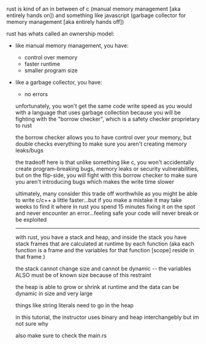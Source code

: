 rust is kind of an in between of c (manual memory management [aka entirely hands on]) and something like javascript (garbage collector for memory management [aka entirely hands off])

rust has whats called an ownership model:
  - like manual memory management, you have:
    - control over memory
    - faster runtime
    - smaller program size
    
  - like a garbage collector, you have:
    - no errors
    
    
    unfortunately, you won't get the same code write speed as you would with a language that uses garbage collection because you will be fighting with the "borrow checker", which is a safety checker proprietary to rust
    
    the borrow checker allows you to have control over your memory, but double checks everything to make sure you aren't creating memory leaks/bugs
    
    the tradeoff here is that unlike something like c, you won't accidentally create program-breaking bugs, memory leaks or security vulnerabilities, but on the flip-side, you will fight with this borrow checker to make sure you aren't introducing bugs which makes the write time slower
    
    ultimately, many consider this trade off worthwhile as you might be able to write c/c++ a little faster...but if you make a mistake it may take weeks to find it where in rust you spend 15 minutes fixing it on the spot and never encounter an error...feeling safe your code will never break or be exploited
    
    
    
    
    ----------------------
    
    with rust, you have a stack and heap, and inside the stack you have stack frames that are calculated at runtime by each function (aka each function is a frame and the variables for that function [scope] reside in that frame )
    
    the stack cannot change size and cannot be dynamic -- the variables ALSO must be of known size because of this restraint
    
    the heap is able to grow or shrink at runtime and the data can be dynamic in size and very large
    
    things like string literals need to go in the heap
    
    in this tutorial, the instructor uses binary and heap interchangebly but im not sure why
    
    
    also make sure to check the main.rs
    